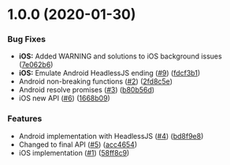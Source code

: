 # 1.0.0 (2020-01-30)


### Bug Fixes

* **iOS:** Added WARNING and solutions to iOS background issues ([7e062b6](https://github.com/Rapsssito/react-native-background-actions/commit/7e062b608028b95b5d7917c0f5470bdfa8abda43))
* **iOS:** Emulate Android HeadlessJS ending ([#9](https://github.com/Rapsssito/react-native-background-actions/issues/9)) ([fdcf3b1](https://github.com/Rapsssito/react-native-background-actions/commit/fdcf3b1da30a3d839b4ef2391c6c02da88617a9e))
* Android non-breaking functions ([#2](https://github.com/Rapsssito/react-native-background-actions/issues/2)) ([2fd8c5e](https://github.com/Rapsssito/react-native-background-actions/commit/2fd8c5e7c237e696d21233ec56bc054f90a2cf97))
* Android resolve promises ([#3](https://github.com/Rapsssito/react-native-background-actions/issues/3)) ([b80b56d](https://github.com/Rapsssito/react-native-background-actions/commit/b80b56d7a2a29bdd932fd74f391a68a4033e05bd))
* iOS new API ([#6](https://github.com/Rapsssito/react-native-background-actions/issues/6)) ([1668b09](https://github.com/Rapsssito/react-native-background-actions/commit/1668b0989f184b62d99d7127baee91e340f3aae9))


### Features

* Android implementation with HeadlessJS ([#4](https://github.com/Rapsssito/react-native-background-actions/issues/4)) ([bd8f9e8](https://github.com/Rapsssito/react-native-background-actions/commit/bd8f9e8b9f3e094aa94387ddf4f5405c1c8b2134))
* Changed to final API ([#5](https://github.com/Rapsssito/react-native-background-actions/issues/5)) ([acc4654](https://github.com/Rapsssito/react-native-background-actions/commit/acc46544113d6619f56e49fe6757cd3cd151b2d9))
* iOS implementation ([#1](https://github.com/Rapsssito/react-native-background-actions/issues/1)) ([58ff8c9](https://github.com/Rapsssito/react-native-background-actions/commit/58ff8c913575f4559f6c68e73090ac928ffc4fb5))
